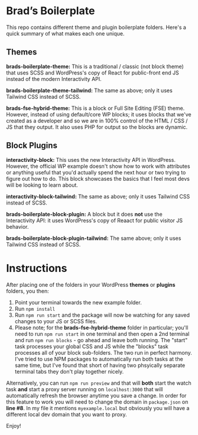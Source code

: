 # Brad&rsquo;s Boilerplate

This repo contains different theme and plugin boilerplate folders. Here's a quick summary of what makes each one unique.

## Themes

**brads-boilerplate-theme:** This is a traditional / classic (not block theme) that uses SCSS and WordPress's copy of React for public-front end JS instead of the modern Interactivity API.

**brads-boilerplate-theme-tailwind:** The same as above; only it uses Tailwind CSS instead of SCSS.

**brads-fse-hybrid-theme:** This is a block or Full Site Editing (FSE) theme. However, instead of using default/core WP blocks; it uses blocks that we've created as a developer and so we are in 100% control of the HTML / CSS / JS that they output. It also uses PHP for output so the blocks are dynamic.

## Block Plugins

**interactivity-block:** This uses the new Interactivity API in WordPress. However, the official WP example doesn't show how to work with attributes or anything useful that you'd actually spend the next hour or two trying to figure out how to do. This block showcases the basics that I feel most devs will be looking to learn about.

**interactivity-block-tailwind:** The same as above; only it uses Tailwind CSS instead of SCSS.

**brads-boilerplate-block-plugin:** A block but it does **not** use the Interactivity API: it uses WordPress's copy of Reaact for public visitor JS behavior.

**brads-boilerplate-block-plugin-tailwind:** The same above; only it uses Tailwind CSS instead of SCSS.

# Instructions

After placing one of the folders in your WordPress **themes** or **plugins** folders, you then:

1. Point your terminal towards the new example folder.
1. Run `npm install`
1. Run `npm run start` and the package will now be watching for any saved changes to your JS or SCSS files.
1. Please note; for the **brads-fse-hybrid-theme** folder in particular; you'll need to run `npm run start` in one terminal and then open a 2nd terminal and run `npm run blocks` - go ahead and leave both running. The "start" task processes your global CSS and JS while the "blocks" task processes all of your block sub-folders. The two run in perfect harmony. I've tried to use NPM packages to automatically run both tasks at the same time, but I've found that short of having two phsyically separate terminal tabs they don't play together nicely.

Alternatively, you can run `npm run preview` and that will **both** start the watch task **and** start a proxy server running on `localhost:3000` that will automatically refresh the browser anytime you save a change. In order for this feature to work you will need to change the domain in `package.json` on **line #8**. In my file it mentions `myexample.local` but obviously you will have a different local dev domain that you want to proxy.

Enjoy!
